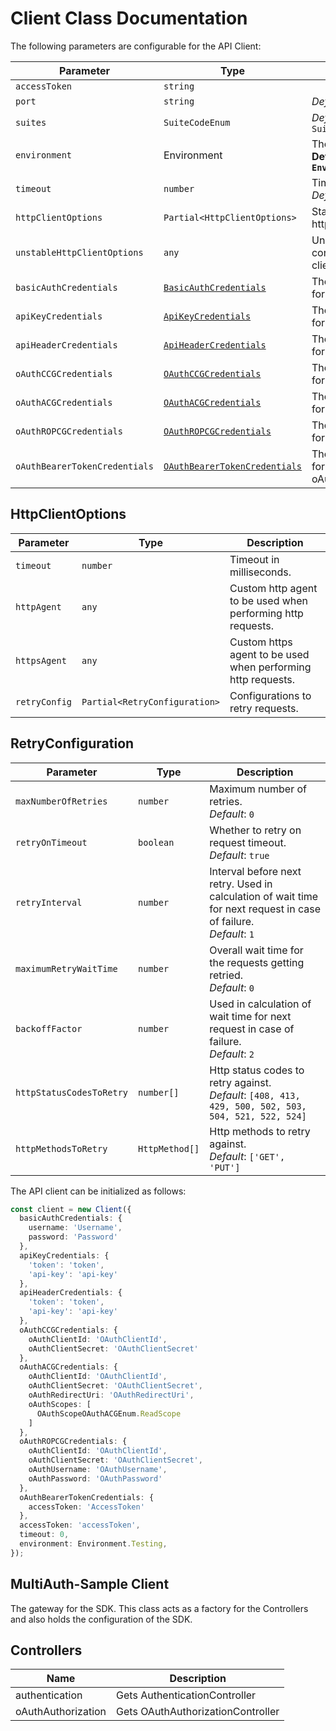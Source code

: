 
# Client Class Documentation

The following parameters are configurable for the API Client:

| Parameter | Type | Description |
|  --- | --- | --- |
| `accessToken` | `string` |  |
| `port` | `string` | *Default*: `'80'` |
| `suites` | `SuiteCodeEnum` | *Default*: `SuiteCodeEnum.Hearts` |
| `environment` | Environment | The API environment. <br> **Default: `Environment.Testing`** |
| `timeout` | `number` | Timeout for API calls.<br>*Default*: `0` |
| `httpClientOptions` | `Partial<HttpClientOptions>` | Stable configurable http client options. |
| `unstableHttpClientOptions` | `any` | Unstable configurable http client options. |
| `basicAuthCredentials` | [`BasicAuthCredentials`]($a/basic-authentication.md) | The credential object for basicAuth |
| `apiKeyCredentials` | [`ApiKeyCredentials`]($a/custom-query-parameter.md) | The credential object for apiKey |
| `apiHeaderCredentials` | [`ApiHeaderCredentials`]($a/custom-header-signature.md) | The credential object for apiHeader |
| `oAuthCCGCredentials` | [`OAuthCCGCredentials`]($a/oauth-2-client-credentials-grant.md) | The credential object for oAuthCCG |
| `oAuthACGCredentials` | [`OAuthACGCredentials`]($a/oauth-2-authorization-code-grant.md) | The credential object for oAuthACG |
| `oAuthROPCGCredentials` | [`OAuthROPCGCredentials`]($a/oauth-2-resource-owner-credentials-grant.md) | The credential object for oAuthROPCG |
| `oAuthBearerTokenCredentials` | [`OAuthBearerTokenCredentials`]($a/oauth-2-bearer-token.md) | The credential object for oAuthBearerToken |

## HttpClientOptions

| Parameter | Type | Description |
|  --- | --- | --- |
| `timeout` | `number` | Timeout in milliseconds. |
| `httpAgent` | `any` | Custom http agent to be used when performing http requests. |
| `httpsAgent` | `any` | Custom https agent to be used when performing http requests. |
| `retryConfig` | `Partial<RetryConfiguration>` | Configurations to retry requests. |

## RetryConfiguration

| Parameter | Type | Description |
|  --- | --- | --- |
| `maxNumberOfRetries` | `number` | Maximum number of retries. <br> *Default*: `0` |
| `retryOnTimeout` | `boolean` | Whether to retry on request timeout. <br> *Default*: `true` |
| `retryInterval` | `number` | Interval before next retry. Used in calculation of wait time for next request in case of failure. <br> *Default*: `1` |
| `maximumRetryWaitTime` | `number` | Overall wait time for the requests getting retried. <br> *Default*: `0` |
| `backoffFactor` | `number` | Used in calculation of wait time for next request in case of failure. <br> *Default*: `2` |
| `httpStatusCodesToRetry` | `number[]` | Http status codes to retry against. <br> *Default*: `[408, 413, 429, 500, 502, 503, 504, 521, 522, 524]` |
| `httpMethodsToRetry` | `HttpMethod[]` | Http methods to retry against. <br> *Default*: `['GET', 'PUT']` |

The API client can be initialized as follows:

```ts
const client = new Client({
  basicAuthCredentials: {
    username: 'Username',
    password: 'Password'
  },
  apiKeyCredentials: {
    'token': 'token',
    'api-key': 'api-key'
  },
  apiHeaderCredentials: {
    'token': 'token',
    'api-key': 'api-key'
  },
  oAuthCCGCredentials: {
    oAuthClientId: 'OAuthClientId',
    oAuthClientSecret: 'OAuthClientSecret'
  },
  oAuthACGCredentials: {
    oAuthClientId: 'OAuthClientId',
    oAuthClientSecret: 'OAuthClientSecret',
    oAuthRedirectUri: 'OAuthRedirectUri',
    oAuthScopes: [
      OAuthScopeOAuthACGEnum.ReadScope
    ]
  },
  oAuthROPCGCredentials: {
    oAuthClientId: 'OAuthClientId',
    oAuthClientSecret: 'OAuthClientSecret',
    oAuthUsername: 'OAuthUsername',
    oAuthPassword: 'OAuthPassword'
  },
  oAuthBearerTokenCredentials: {
    accessToken: 'AccessToken'
  },
  accessToken: 'accessToken',
  timeout: 0,
  environment: Environment.Testing,
});
```

## MultiAuth-Sample Client

The gateway for the SDK. This class acts as a factory for the Controllers and also holds the configuration of the SDK.

## Controllers

| Name | Description |
|  --- | --- |
| authentication | Gets AuthenticationController |
| oAuthAuthorization | Gets OAuthAuthorizationController |

